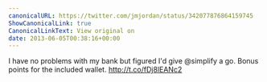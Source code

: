 ```yaml
---
canonicalURL: https://twitter.com/jmjordan/status/342077876864159745
ShowCanonicalLink: true
CanonicalLinkText: View original on
date: 2013-06-05T00:38:16+00:00
---
```

I have no problems with my bank but figured I'd give @simplify a go. Bonus points for the included wallet. http://t.co/fDj8lEANc2